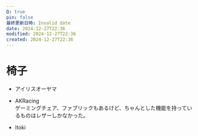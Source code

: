 ```yaml
---
Q: true
pin: false
最終更新日時: Invalid date
date: 2024-12-27T22:36
modified: 2024-12-27T22:36
created: 2024-12-27T22:36
---
```

# 椅子

- アイリスオーヤマ
- AKRacing  
    ゲーミングチェア、ファブリックもあるけど、ちゃんとした機能を持っているものはレザーしかなかった。  
    
- Itoki